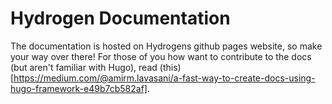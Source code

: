 # Hydrogen Documentation
The documentation is hosted on Hydrogens github pages website, so make your way over there! For those of you how want to contribute to the docs (but aren't familiar with Hugo), read (this)[https://medium.com/@amirm.lavasani/a-fast-way-to-create-docs-using-hugo-framework-e49b7cb582af].
